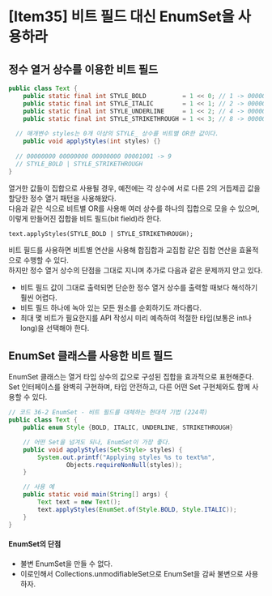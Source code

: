 
# [Item35] 비트 필드 대신 EnumSet을 사용하라

## 정수 열거 상수를 이용한 비트 필드

```java
public class Text {
    public static final int STYLE_BOLD          = 1 << 0; // 1 -> 00000000 00000000 00000000 00000001
    public static final int STYLE_ITALIC        = 1 << 1; // 2 -> 00000000 00000000 00000000 00000010
    public static final int STYLE_UNDERLINE     = 1 << 2; // 4 -> 00000000 00000000 00000000 00000100
    public static final int STYLE_STRIKETHROUGH = 1 << 3; // 8 -> 00000000 00000000 00000000 00001000
  
  // 매개변수 styles는 0개 이상의 STYLE_ 상수를 비트별 OR한 값이다.
    public void applyStyles(int styles) {}
  
  // 00000000 00000000 00000000 00001001 -> 9
  // STYLE_BOLD | STYLE_STRIKETHROUGH
}
```

열거한 값들이 집합으로 사용될 경우, 예전에는 각 상수에 서로 다른 2의 거듭제곱 값을 할당한 정수 열거 패턴을 사용해왔다.  
다음과 같은 식으로 비트별 OR를 사용해 여러 상수를 하나의 집합으로 모을 수 있으며, 이렇게 만들어진 집합을 비트 필드(bit field)라 한다.

`text.applyStyles(STYLE_BOLD | STYLE_STRIKETHROUGH);`

비트 필드를 사용하면 비트별 연산을 사용해 합집합과 교집합 같은 집합 연산을 효율적으로 수행할 수 있다.  
하지만 정수 열거 상수의 단점을 그대로 지니며 추가로 다음과 같은 문제까지 안고 있다.
- 비트 필드 값이 그대로 출력되면 단순한 정수 열거 상수를 출력할 때보다 해석하기 훨씬 어렵다.
- 비트 필드 하나에 녹아 있는 모든 원소를 순회하기도 까다롭다.
- 최대 몇 비트가 필요한지를 API 작성시 미리 예측하여 적절한 타입(보통은 int나 long)을 선택해야 한다.

## EnumSet 클래스를 사용한 비트 필드

EnumSet 클래스는 열거 타입 상수의 값으로 구성된 집합을 효과적으로 표현해준다.  
Set 인터페이스를 완벽히 구현하며, 타입 안전하고, 다른 어떤 Set 구현체와도 함께 사용할 수 있다.

```java
// 코드 36-2 EnumSet - 비트 필드를 대체하는 현대적 기법 (224쪽)
public class Text {
    public enum Style {BOLD, ITALIC, UNDERLINE, STRIKETHROUGH}

    // 어떤 Set을 넘겨도 되나, EnumSet이 가장 좋다.
    public void applyStyles(Set<Style> styles) {
        System.out.printf("Applying styles %s to text%n",
                Objects.requireNonNull(styles));
    }

    // 사용 예
    public static void main(String[] args) {
        Text text = new Text();
        text.applyStyles(EnumSet.of(Style.BOLD, Style.ITALIC));
    }
}
```

#### EnumSet의 단점
- 불변 EnumSet을 만들 수 없다.
- 이로인해서 Collections.unmodifiableSet으로 EnumSet을 감싸 불변으로 사용하자.
